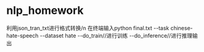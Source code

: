 # nlp_homework
利用json_tran_txt进行格式转换/n
在终端输入python final.txt --task chinese-hate-speech --dataset hate --do_train//进行训练 --do_inference//进行推理输出
